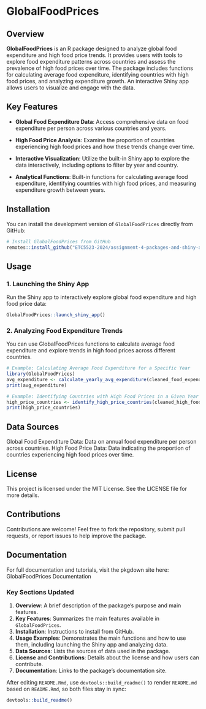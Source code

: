 
# GlobalFoodPrices

## Overview

**GlobalFoodPrices** is an R package designed to analyze global food
expenditure and high food price trends. It provides users with tools to
explore food expenditure patterns across countries and assess the
prevalence of high food prices over time. The package includes functions
for calculating average food expenditure, identifying countries with
high food prices, and analyzing expenditure growth. An interactive Shiny
app allows users to visualize and engage with the data.

## Key Features

- **Global Food Expenditure Data**: Access comprehensive data on food
  expenditure per person across various countries and years.

- **High Food Price Analysis**: Examine the proportion of countries
  experiencing high food prices and how these trends change over time.

- **Interactive Visualization**: Utilize the built-in Shiny app to
  explore the data interactively, including options to filter by year
  and country.

- **Analytical Functions**: Built-in functions for calculating average
  food expenditure, identifying countries with high food prices, and
  measuring expenditure growth between years.

## Installation

You can install the development version of `GlobalFoodPrices` directly
from GitHub:

``` r
# Install GlobalFoodPrices from GitHub
remotes::install_github("ETC5523-2024/assignment-4-packages-and-shiny-apps-PrajaktaChavan0096")
```

## Usage

### 1. Launching the Shiny App

Run the Shiny app to interactively explore global food expenditure and
high food price data:

``` r
GlobalFoodPrices::launch_shiny_app()
```

### 2. Analyzing Food Expenditure Trends

You can use GlobalFoodPrices functions to calculate average food
expenditure and explore trends in high food prices across different
countries.

``` r
# Example: Calculating Average Food Expenditure for a Specific Year
library(GlobalFoodPrices)
avg_expenditure <- calculate_yearly_avg_expenditure(cleaned_food_expenditure, year = 2020)
print(avg_expenditure)

# Example: Identifying Countries with High Food Prices in a Given Year
high_price_countries <- identify_high_price_countries(cleaned_high_food_prices, year = 2020, threshold = 50)
print(high_price_countries)
```

## Data Sources

Global Food Expenditure Data: Data on annual food expenditure per person
across countries. High Food Price Data: Data indicating the proportion
of countries experiencing high food prices over time.

## License

This project is licensed under the MIT License. See the LICENSE file for
more details.

## Contributions

Contributions are welcome! Feel free to fork the repository, submit pull
requests, or report issues to help improve the package.

## Documentation

For full documentation and tutorials, visit the pkgdown site here:
GlobalFoodPrices Documentation

### Key Sections Updated

1.  **Overview**: A brief description of the package’s purpose and main
    features.
2.  **Key Features**: Summarizes the main features available in
    `GlobalFoodPrices`.
3.  **Installation**: Instructions to install from GitHub.
4.  **Usage Examples**: Demonstrates the main functions and how to use
    them, including launching the Shiny app and analyzing data.
5.  **Data Sources**: Lists the sources of data used in the package.
6.  **License** and **Contributions**: Details about the license and how
    users can contribute.
7.  **Documentation**: Links to the package’s documentation site.

After editing `README.Rmd`, use `devtools::build_readme()` to render
`README.md` based on `README.Rmd`, so both files stay in sync:

``` r
devtools::build_readme()
```
